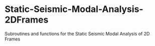 # Static-Seismic-Modal-Analysis-2DFrames
 Subroutines and functions for the Static Seismic Modal Analysis of 2D Frames
